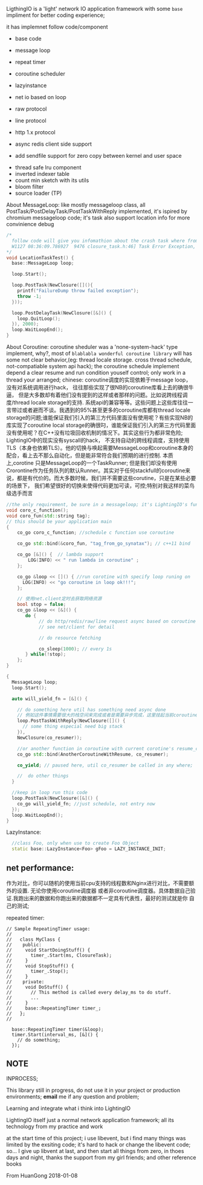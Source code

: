 
LigthingIO is a 'light' network IO application framework with some `base` impliment for better coding experience;

it has implemnet follow code/component

- base code
- message loop
- repeat timer
- coroutine scheduler
- lazyinstance

- net io based on loop

- raw protocol
- line protocol
- http 1.x protocol
- async redis client side support

+ add sendfile support for zero copy between kernel and user space

- thread safe lru component
- inverted indexer table
- count min sketch with its utils
- bloom filter
- source loader (TP)

About MessageLoop:
  like mostly messageloop class, all PostTask/PostDelayTask/PostTaskWithReply implemented, it's ispired by chromium messageloop code; it's task also support location info for more convinience debug

```c++
/*
  follow code will give you infomathion about the crash task where from
  W1127 08:36:09.786927  9476 closure_task.h:46] Task Error Exception, From:LocationTaskTest@/path_to_project/base/message_loop/test/run_loop_test.cc:24
*/
void LocationTaskTest() {
  base::MessageLoop loop;

  loop.Start();

  loop.PostTask(NewClosure([](){
    printf("FailureDump throw failed exception");
    throw -1;
  }));

  loop.PostDelayTask(NewClosure([&]() {
    loop.QuitLoop();
  }), 2000);
  loop.WaitLoopEnd();
}
```


About Coroutine:
coroutine sheduler was a 'none-system-hack' type implement, why?, most of `blablabla wonderful coroutine library` will has some not clear behavior,(eg: thread locale storage. cross thread schedule, not-compatiable system api hack); the coroutine schedule implement depend a clear resume and run condition youself control; only work in a thread your arranged;
chinese:
coroutine调度的实现依赖于message loop， 没有对系统调用进行hack， 往往那些实现了很NB的coroutine库看上去的确很牛逼， 但是大多数却有着他们没有提到的这样或者那样的问题。比如说跨线程调度/thread locale storage的支持. 系统api的兼容等等。这些问题上这些库往往一言带过或者避而不谈。我遇到的95%甚至更多的coroutine库都有thread locale storage的问题;谁能保证我们引入的第三方代码里面没有使用呢？有些实现NB的库实现了coroutine local storage的确很叼，谁能保证我们引入的第三方代码里面没有使用呢？在C++没有垃圾回收机制的情况下。其实这些行为都非常危险; LightingIO中的现实没有syscall的hack， 不支持自动的跨线程调度，支持使用TLS（本身也依赖TLS）。他的切换与唤起需要MessageLoop和coroutine本身的配合，看上去不那么自动化，但是能非常符合我们预期的进行控制. 本质上,corotine 只是MessageLoop的一个TaskRunner; 但是我们却没有使用Crorontine作为任务队列的默认Runner。其实对于任何stackfull的coroutine来说，都是有代价的。而大多数时候，我们并不需要这些corutine，只是在某些必要的场景下， 我们希望很好的切换来使得代码更加可读，可控;特别对我这样的菜鸟级选手而言
```c++
//the only requirement, be sure in a messageloop; it's LightingIO's fundamentals
void coro_c_function();
void coro_fun(std::string tag);
// this should be your application main
{
    co_go coro_c_function; //schedule c function use coroutine

    co_go std::bind(&coro_fun, "tag_from_go_synatax"); // c++11 bind

    co_go [&]() {  // lambda support
        LOG(INFO) << " run lambda in coroutine" ;
    };

    co_go &loop << []() { //run corotine with specify loop runing on
      LOG(INFO) << "go coroutine in loop ok!!!";
    };

    // 使用net.client定时去获取网络资源
    bool stop = false;
    co_go &loop << [&]() {
       do {
            // do http/redis/raw/line request async based on coroutine
            // see net/client for detail

            // do resource fetching

            co_sleep(1000); // every 1s
       } while(!stop);
    };
}

{
  MessageLoop loop;
  loop.Start();

  auto will_yield_fn = [&]() {

    // do something here util has something need async done
    // 例如这件事情需要很大的栈空间来完成或者是需要异步完成，这里挂起当前coroutine，并在这里就指定好resume的逻辑
    loop.PostTaskWithReply(NewClosure([]() {
      // some thing especial need big stack
    }),
    NewClosure(co_resumer));

    //or another function in coroutine with current corotine's resume_closure
    co_go std::bind(AnotherCoroutineWithResume, co_resumer);

    co_yield; // paused here, util co_resumer be called in any where;

    //  do other things
  }

  //keep in loop run this code
  loop.PostTask(NewClosure([&]() {
    co_go will_yield_fn; //just schedule, not entry now
  });
  loop.WaitLoopEnd();
}
```

LazyInstance:
```c++
  //class Foo, only when use to create Foo Object
  static base::LazyInstance<Foo> gFoo = LAZY_INSTANCE_INIT;
```

net performance:
---
作为对比，你可以随机的使用当前cpu支持的线程数和Nginx进行对比，不需要额外的设置. 无论你使用coroutine调度器
或者非coroutine调度器。具体数据自己验证.我跑出来的数据和你跑出来的数据都不一定具有代表性，最好的测试就是你
自己的测试;

repeated timer:
```
// Sample RepeatingTimer usage:
//
//   class MyClass {
//    public:
//     void StartDoingStuff() {
//       timer_.Start(ms, ClosureTask);
//     }
//     void StopStuff() {
//       timer_.Stop();
//     }
//    private:
//     void DoStuff() {
//       // This method is called every delay_ms to do stuff.
//       ...
//     }
//     base::RepeatingTimer timer_;
//   };
//

  base::RepeatingTimer timer(&loop);
  timer.Start(interval_ms, [&]() {
    // do something;
  });

```

NOTE
---
  INPROCESS;

  This library still in progress, do not use it in your project or production environments;
  **email** me if any question and problem;

Learning and integrate what i think into LightingIO

LightingIO itself just a normal network application framework; all its technology from my practice and work

at the start time of this project; i use libevent, but i find many things was limited by the exsiting code; it's hard to hack or change
the libevent code; so... I give up libvent at last, and then start all things from zero, in thoes days and night, thanks the support from
my girl friends; and other reference books


From HuanGong 2018-01-08
